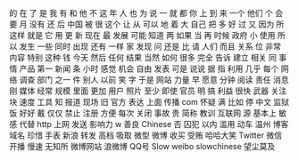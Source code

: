 的
在
了
是
我
有
和
他
不
这
年
人
也
为
说
一
就
都
你
上
到
来
一个
他们
个
会
要
月
没有
还
后
中国
被
很
这个
让
从
可以
地
着
大
自己
把
多
好
过
又
因为
所
这样
就是
它
用
更
新
现在
最
发展
可能
知道
两
如果
当
再
时候
政府
小
使用
所以
发生
一些
同时
出现
还有
一样
家
发现
问
还是
比
请
人们
而且
关系
位
非常
内容
特别
这种
钱
今天
然后
任何
结果
当然
如何
很多
完全
告诉
建立
相关
同
事情
产品
第一
新闻
条
小时
感觉
机会
自由
发表
可是
说说
据
指
利用
几乎
每个
网络
调查
部门
之一
件
别人
以前
笑
字
于是
网站
力量
早
愿意
分钟
阅读
责任
消息
刚
媒体
经常
规模
里面
更加
用户
照片
至少
即使
官员
明
搞
利益
很快
武器
关注
块
速度
工具
知
报道
现场
旧
官方
表达
上面
传播
com
怀疑
满
比如
停
中文
监狱
饭
好好
戴
仅仅
禁止
注册
方便
每次
关闭
事故
贵
简称
教训
互联网
源
基本上
敏感
代替
http
上网
发送
影响力
w
善良
Chinese
否
囚犯
以内
滥用
动车
温州
博客
域名
珍惜
手表
新浪
转发
高档
吸取
微型
微博
收买
受贿
哈哈大笑
Twitter
微信
开播
慢速
无知所
微博网站
浪微博
QQ号
Slow
weibo
slowchinese
望尘莫及
 
